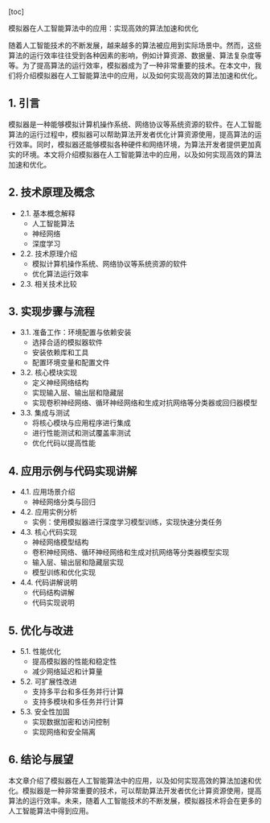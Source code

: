 
[toc]                    
                
                
模拟器在人工智能算法中的应用：实现高效的算法加速和优化

随着人工智能技术的不断发展，越来越多的算法被应用到实际场景中。然而，这些算法的运行效率往往受到各种因素的影响，例如计算资源、数据量、算法复杂度等等。为了提高算法的运行效率，模拟器成为了一种非常重要的技术。在本文中，我们将介绍模拟器在人工智能算法中的应用，以及如何实现高效的算法加速和优化。

## 1. 引言

模拟器是一种能够模拟计算机操作系统、网络协议等系统资源的软件。在人工智能算法的运行过程中，模拟器可以帮助算法开发者优化计算资源使用，提高算法的运行效率。同时，模拟器还能够模拟各种硬件和网络环境，为算法开发者提供更加真实的环境。本文将介绍模拟器在人工智能算法中的应用，以及如何实现高效的算法加速和优化。

## 2. 技术原理及概念

- 2.1. 基本概念解释
    - 人工智能算法
    - 神经网络
    - 深度学习
- 2.2. 技术原理介绍
    - 模拟计算机操作系统、网络协议等系统资源的软件
    - 优化算法运行效率
- 2.3. 相关技术比较

## 3. 实现步骤与流程

- 3.1. 准备工作：环境配置与依赖安装
    - 选择合适的模拟器软件
    - 安装依赖库和工具
    - 配置环境变量和配置文件
- 3.2. 核心模块实现
    - 定义神经网络结构
    - 实现输入层、输出层和隐藏层
    - 实现卷积神经网络、循环神经网络和生成对抗网络等分类器或回归器模型
- 3.3. 集成与测试
    - 将核心模块与应用程序进行集成
    - 进行性能测试和测试覆盖率测试
    - 优化代码以提高性能

## 4. 应用示例与代码实现讲解

- 4.1. 应用场景介绍
    - 神经网络分类与回归
- 4.2. 应用实例分析
    - 实例：使用模拟器进行深度学习模型训练，实现快速分类任务
- 4.3. 核心代码实现
    - 神经网络模型结构
    - 卷积神经网络、循环神经网络和生成对抗网络等分类器模型实现
    - 输入层、输出层和隐藏层实现
    - 模型训练和优化实现
- 4.4. 代码讲解说明
    - 代码结构讲解
    - 代码实现说明

## 5. 优化与改进

- 5.1. 性能优化
    - 提高模拟器的性能和稳定性
    - 减少网络延迟和计算量
- 5.2. 可扩展性改进
    - 支持多平台和多任务并行计算
    - 支持多模块和多任务并行计算
- 5.3. 安全性加固
    - 实现数据加密和访问控制
    - 实现网络和安全隔离

## 6. 结论与展望

本文章介绍了模拟器在人工智能算法中的应用，以及如何实现高效的算法加速和优化。模拟器是一种非常重要的技术，可以帮助算法开发者优化计算资源使用，提高算法的运行效率。未来，随着人工智能技术的不断发展，模拟器技术将会在更多的人工智能算法中得到应用。

